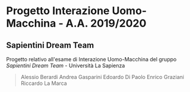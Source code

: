 # Progetto Interazione Uomo-Macchina - A.A. 2019/2020
## Sapientini Dream Team

Progetto relativo all'esame di Interazione Uomo-Macchina del gruppo _Sapientini Dream Team_ - Università La Sapienza

> Alessio Berardi
> Andrea Gasparini
> Edoardo Di Paolo
> Enrico Graziani
> Riccardo La Marca
